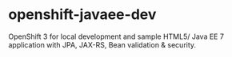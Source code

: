 # openshift-javaee-dev
OpenShift 3 for local development and sample HTML5/ Java EE 7 application with JPA, JAX-RS, Bean validation &amp; security.
